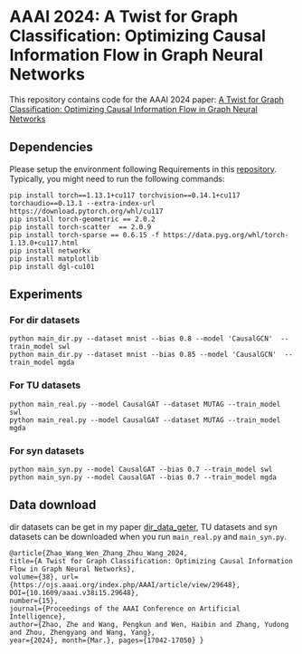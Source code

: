 # AAAI 2024: A Twist for Graph Classification: Optimizing Causal Information Flow in Graph Neural Networks
This repository contains code for the AAAI 2024 paper: [A Twist for Graph Classification: Optimizing Causal Information Flow in Graph Neural Networks](https://ojs.aaai.org/index.php/AAAI/article/view/29648)

## Dependencies

Please setup the environment following Requirements in this [repository](https://github.com/chentingpc/gfn#requirements).
Typically, you might need to run the following commands:

```
pip install torch==1.13.1+cu117 torchvision==0.14.1+cu117 torchaudio==0.13.1 --extra-index-url https://download.pytorch.org/whl/cu117
pip install torch-geometric == 2.0.2
pip install torch-scatter  == 2.0.9
pip install torch-sparse == 0.6.15 -f https://data.pyg.org/whl/torch-1.13.0+cu117.html
pip install networkx                    
pip install matplotlib  
pip install dgl-cu101
```

## Experiments

### For dir datasets 
```
python main_dir.py --dataset mnist --bias 0.8 --model 'CausalGCN'  --train_model swl
python main_dir.py --dataset mnist --bias 0.85 --model 'CausalGCN'  --train_model mgda 
```
### For TU datasets

```
python main_real.py --model CausalGAT --dataset MUTAG --train_model swl
python main_real.py --model CausalGAT --dataset MUTAG --train_model mgda 
```

### For syn datasets

```
python main_syn.py --model CausalGAT --bias 0.7 --train_model swl
python main_syn.py --model CausalGAT --bias 0.7 --train_model mgda 
```

## Data download
dir datasets can be get in my paper [dir_data_geter](https://github.com/haibin65535/temp/tree/main/dir_data_geter),
TU datasets and syn datasets can be downloaded when you run ``main_real.py`` and ``main_syn.py``.

```
@article{Zhao_Wang_Wen_Zhang_Zhou_Wang_2024,
title={A Twist for Graph Classification: Optimizing Causal Information Flow in Graph Neural Networks},
volume={38}, url={https://ojs.aaai.org/index.php/AAAI/article/view/29648},
DOI={10.1609/aaai.v38i15.29648},
number={15},
journal={Proceedings of the AAAI Conference on Artificial Intelligence},
author={Zhao, Zhe and Wang, Pengkun and Wen, Haibin and Zhang, Yudong and Zhou, Zhengyang and Wang, Yang},
year={2024}, month={Mar.}, pages={17042-17050} }
```



